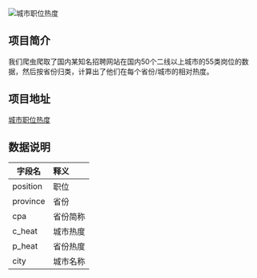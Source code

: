 ![城市职位热度](https://i-young.guokr.net/FiI-LXtty30eVfMvT2KlNOktHBPS)

## 项目简介

我们爬虫爬取了国内某知名招聘网站在国内50个二线以上城市的55类岗位的数据，然后按省份归类，计算出了他们在每个省份/城市的相对热度。
## 项目地址
[城市职位热度](https://datamuse.guokr.com/desktop?page=joc)
## 数据说明


| 字段名    | 释义     |
| -------- | :------- |
| position | 职位     |
| province | 省份     |
| cpa      | 省份简称 |
| c_heat   | 城市热度 |
| p_heat   | 省份热度 |
| city     | 城市名称 |
